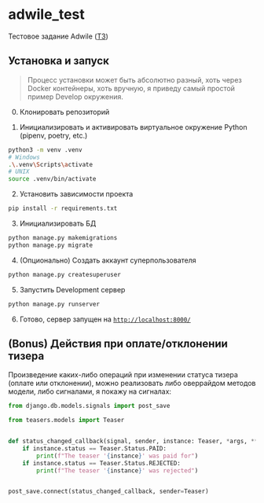 # adwile_test

Тестовое задание Adwile ([ТЗ](https://gist.github.com/eremeevdev/2fedea34c40a366d3eb92dbfdbb72500))

## Установка и запуск

> Процесс установки может быть абсолютно разный, хоть через Docker контейнеры, хоть вручную, я приведу самый простой пример Develop окружения.

0. Клонировать репозиторий

1. Инициализировать и активировать виртуальное окружение Python (pipenv, poetry, etc.)

```bash
python3 -m venv .venv
# Windows
.\.venv\Scripts\activate
# UNIX
source .venv/bin/activate
```

2. Установить зависимости проекта

```bash
pip install -r requirements.txt
```

3. Инициализировать БД

```bash
python manage.py makemigrations
python manage.py migrate
```

4. (Опционально) Создать аккаунт суперпользователя

```bash
python manage.py createsuperuser
```

5. Запустить Development сервер

```bash
python manage.py runserver
```

6. Готово, сервер запущен на [`http://localhost:8000/`](http://localhost:8000/)

## (Bonus) Действия при оплате/отклонении тизера

Произведение каких-либо операций при изменении статуса тизера (оплате или отклонении), можно реализовать либо оверрайдом методов модели, либо сигналами, я покажу на сигналах:

```python
from django.db.models.signals import post_save

from teasers.models import Teaser


def status_changed_callback(signal, sender, instance: Teaser, *args, **kwargs):
    if instance.status == Teaser.Status.PAID:
        print(f"The teaser '{instance}' was paid for")
    if instance.status == Teaser.Status.REJECTED:
        print(f"The teaser '{instance}' was rejected")


post_save.connect(status_changed_callback, sender=Teaser)
```
